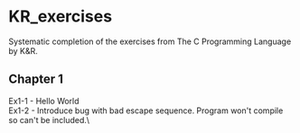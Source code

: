 # KR_exercises
Systematic completion of the exercises from The C Programming Language by K&amp;R.

## Chapter 1
Ex1-1 - Hello World\
Ex1-2 - Introduce bug with bad escape sequence. Program won't compile so can't be included.\



